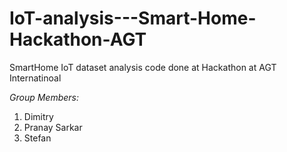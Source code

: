 # IoT-analysis---Smart-Home-Hackathon-AGT
SmartHome IoT dataset analysis code done at Hackathon at AGT Internatinoal

*Group Members:*  

1. Dimitry  
2. Pranay Sarkar  
3. Stefan 

